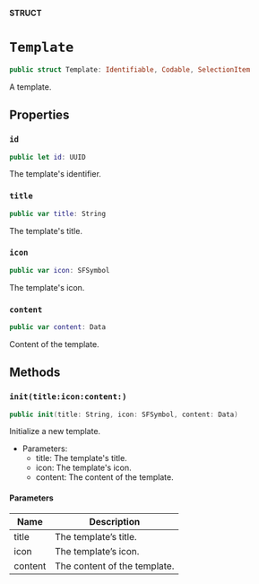 **STRUCT**

# `Template`

```swift
public struct Template: Identifiable, Codable, SelectionItem
```

A template.

## Properties
### `id`

```swift
public let id: UUID
```

The template's identifier.

### `title`

```swift
public var title: String
```

The template's title.

### `icon`

```swift
public var icon: SFSymbol
```

The template's icon.

### `content`

```swift
public var content: Data
```

Content of the template.

## Methods
### `init(title:icon:content:)`

```swift
public init(title: String, icon: SFSymbol, content: Data)
```

Initialize a new template.
- Parameters:
  - title: The template's title.
  - icon: The template's icon.
  - content: The content of the template.

#### Parameters

| Name | Description |
| ---- | ----------- |
| title | The template’s title. |
| icon | The template’s icon. |
| content | The content of the template. |